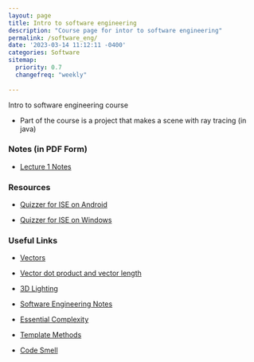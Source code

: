 ```yaml
---
layout: page
title: Intro to software engineering
description: "Course page for intor to software engineering"
permalink: /software_eng/
date: '2023-03-14 11:12:11 -0400'
categories: Software
sitemap:
  priority: 0.7
  changefreq: "weekly"
  
---
```

Intro to software engineering course

- Part of the course is a project that makes a scene with ray tracing (in java)

### Notes (in PDF Form)

* [Lecture 1 Notes](/static/software-notes/Lesson1.pdf)

### Resources

* [Quizzer for ISE on Android](https://play.google.com/store/apps/details?id=com.aviparshan.isequiz)

* [Quizzer for ISE on Windows](https://github.com/edenpro2/ISE-Quizzer)

### Useful Links 

* [Vectors](https://www.khanacademy.org/math/algebra-home/alg-vectors)

* [Vector dot product and vector length](https://www.khanacademy.org/math/linear-algebra/vectors-and-spaces/dot-cross-products/v/vector-dot-product-and-vector-length)

* [3D Lighting](https://docs.unity3d.com/540/Documentation/Manual/Lighting.html)

* [Software Engineering Notes](https://cs.ccsu.edu/~stan/classes/CS410/Notes16/01-WhatIsSE.html)

* [Essential Complexity](https://www.infoq.com/presentations/complexity-distributed-behavior/)

* [Template Methods](https://refactoring.guru/design-patterns/template-method)

* [Code Smell](https://www.alpharithms.com/code-smell-492316/)


